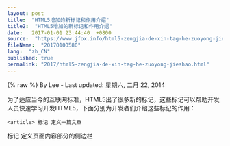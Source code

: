```yaml
---
layout: post
title:  "HTML5增加的新标记和作用介绍"
title2:  "HTML5增加的新标记和作用介绍"
date:   2017-01-01 23:44:40  +0800
source:  "https://www.jfox.info/html5-zengjia-de-xin-tag-he-zuoyong-jieshao.html"
fileName:  "20170100580"
lang:  "zh_CN"
published: true
permalink: "2017/html5-zengjia-de-xin-tag-he-zuoyong-jieshao.html"
---
```

{% raw %}
By Lee - Last updated: 星期六, 二月 22, 2014

[ ](https://www.jfox.info/go.php?url=http://www.jfox.info/wp-content/uploads/2014/02/131117zlxoio3c78qajvsl.jpg)为了适应当今的互联网标准，HTML5出了很多新的标记，这些标记可以帮助开发人员快速学习开发HTML5，下面分别为开发者们介绍这些标记的作用：

    <article> 标记 定义一篇文章
<aside> 标记 定义页面内容部分的侧边栏
<audio> 标记 定义音频内容
<canvas> 标记 定义图片
<command> 标记 定义一个命令按钮
<datalist> 标记 定义一个下拉列表
<details> 标记 定义一个元素的详细内容
<dialog> 标记 定义一个对话框(会话框)
<embed> 标记 定义外部的可交互的内容或插件
<figure> 标记 定义一组媒体内容以及它们的标题
<footer> 标记 定义一个页面或一个区域的底部
<header> 标记 定义一个页面或一个区域的头部
<hgroup> 标记 定义文件中一个区块的相关信息
<keygen> 标记 定义表单里一个生成的键值
<mark> 标记 定义有标记的文本
<meter> 标记 定义 measurement within a
predefined range
<nav> 标记 定义导航链接
<output> 标记 定义一些输出类型
<progress> 标记 定义任务的过程
<rp> 标记是用在Ruby annotations 告诉那些不支持 Ruby 元素的浏览器如何去显示
<rt> 标记 定义对ruby
annotations的解释
<ruby> 标记 定义 ruby annotations.
<section> 标记 定义一个区域
<source> 标记 定义媒体资源
<time> 标记 定义一个日期/时间
<video> 标记 定义一个视频

上面列出的这些新的HTML5标记看真来似乎很炫，希望能给开发人员带来另一个春天。
{% endraw %}
